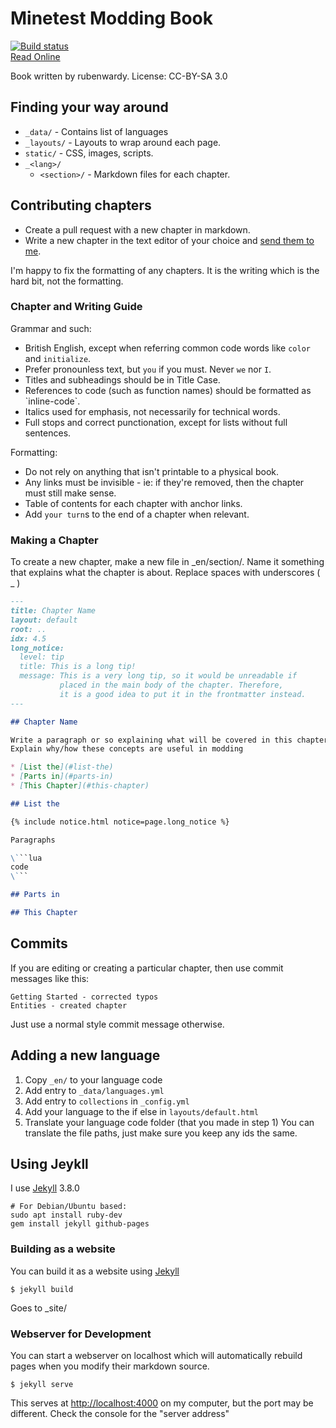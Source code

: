 # Minetest Modding Book

[![Build status](https://gitlab.com/rubenwardy/minetest_modding_book/badges/master/pipeline.svg)](https://gitlab.com/rubenwardy/minetest_modding_book/pipelines)<br>
[Read Online](https://rubenwardy.com/minetest_modding_book/)

Book written by rubenwardy.
License: CC-BY-SA 3.0

## Finding your way around

* `_data/` - Contains list of languages
* `_layouts/` - Layouts to wrap around each page.
* `static/` - CSS, images, scripts.
* `_<lang>/`
    * `<section>/` - Markdown files for each chapter.

## Contributing chapters

* Create a pull request with a new chapter in markdown.
* Write a new chapter in the text editor of your choice and
 [send them to me](https://rubenwardy.com/contact/).

I'm happy to fix the formatting of any chapters. It is
the writing which is the hard bit, not the formatting.

### Chapter and Writing Guide

Grammar and such:

* British English, except when referring common code words like `color` and
  `initialize`.
* Prefer pronounless text, but `you` if you must. Never `we` nor `I`.
* Titles and subheadings should be in Title Case.
* References to code (such as function names) should be formatted as \`inline-code`.
* Italics used for emphasis, not necessarily for technical words.
* Full stops and correct punctionation, except for lists without full sentences.

Formatting:

* Do not rely on anything that isn't printable to a physical book.
* Any links must be invisible - ie: if they're removed, then the chapter must
  still make sense.
* Table of contents for each chapter with anchor links.
* Add `your turn`s to the end of a chapter when relevant.

### Making a Chapter

To create a new chapter, make a new file in _en/section/.
Name it something that explains what the chapter is about.
Replace spaces with underscores ( _ )

```markdown
---
title: Chapter Name
layout: default
root: ..
idx: 4.5
long_notice:
  level: tip
  title: This is a long tip!
  message: This is a very long tip, so it would be unreadable if
           placed in the main body of the chapter. Therefore,
           it is a good idea to put it in the frontmatter instead.
---

## Chapter Name

Write a paragraph or so explaining what will be covered in this chapter.
Explain why/how these concepts are useful in modding

* [List the](#list-the)
* [Parts in](#parts-in)
* [This Chapter](#this-chapter)

## List the

{% include notice.html notice=page.long_notice %}

Paragraphs

\```lua
code
\```

## Parts in

## This Chapter
```

## Commits

If you are editing or creating a particular chapter, then use commit messages like this:

```
Getting Started - corrected typos
Entities - created chapter
```

Just use a normal style commit message otherwise.

## Adding a new language

1. Copy `_en/` to your language code
2. Add entry to `_data/languages.yml`
3. Add entry to `collections` in `_config.yml`
4. Add your language to the if else in `layouts/default.html`
5. Translate your language code folder (that you made in step 1)
   You can translate the file paths, just make sure you keep any ids the same.


## Using Jeykll

I use [Jekyll](http://jekyllrb.com/) 3.8.0

    # For Debian/Ubuntu based:
    sudo apt install ruby-dev
    gem install jekyll github-pages

### Building as a website

You can build it as a website using [Jekyll](http://jekyllrb.com/)

    $ jekyll build

Goes to _site/

### Webserver for Development

You can start a webserver on localhost which will automatically
rebuild pages when you modify their markdown source.

    $ jekyll serve


This serves at <http://localhost:4000> on my computer, but the port
may be different. Check the console for the "server address"

